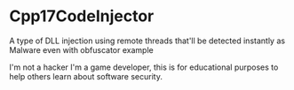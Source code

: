 # Cpp17CodeInjector
A type of DLL injection using remote threads that'll be detected instantly as Malware even with obfuscator example


I'm not a hacker I'm a game developer, this is for educational purposes to help others learn about software security.
